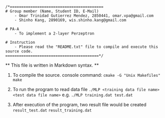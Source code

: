 ```
/*=========================================
# Group member (Name, Student ID, E-Mail) 
	- Omar Trinidad Gutierrez Mendez, 2850441, omar.vpa@gmail.com 
	- Shinho Kang, 2890169, wis.shinho.kang@gmail.com

# PA-A
    - To implement a 2-layer Perzeptron

# Instruction
    - Please read the "README.txt" file to compile and execute this source code.    
=========================================*/
```
** This file is written in Markdown syntax. **

1. To compile the source.
console command:
`cmake -G "Unix Makefiles" `
`make`

2. To run the program to read data file
`./MLP <training data file name> <test data file name>`
e.g.
`./MLP training.dat test.dat`

3. After execution of the program, two result file would be created
`result_test.dat` `result_training.dat` 
